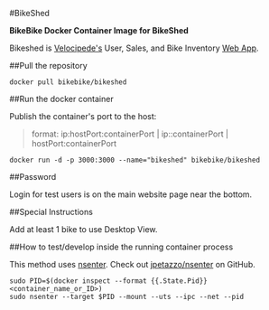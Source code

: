 #BikeShed

**BikeBike Docker Container Image for BikeShed**

Bikeshed is [Velocipede's](http://velocipedebikeproject.org/) User, Sales, and Bike Inventory [Web App](https://github.com/spacemunkay/BikeShed).

##Pull the repository

```
docker pull bikebike/bikeshed
```

##Run the docker container

Publish the container's port to the host:

>format: ip:hostPort:containerPort | ip::containerPort | hostPort:containerPort


```
docker run -d -p 3000:3000 --name="bikeshed" bikebike/bikeshed
```

##Password

Login for test users is on the main website page near the bottom.

##Special Instructions

Add at least 1 bike to use Desktop View.

##How to test/develop inside the running container process 

This method uses [nsenter](http://jpetazzo.github.io/2014/06/23/docker-ssh-considered-evil/).  Check out [jpetazzo/nsenter](https://github.com/jpetazzo/nsenter) on GitHub. 

```
sudo PID=$(docker inspect --format {{.State.Pid}} <container_name_or_ID>)
sudo nsenter --target $PID --mount --uts --ipc --net --pid
```


